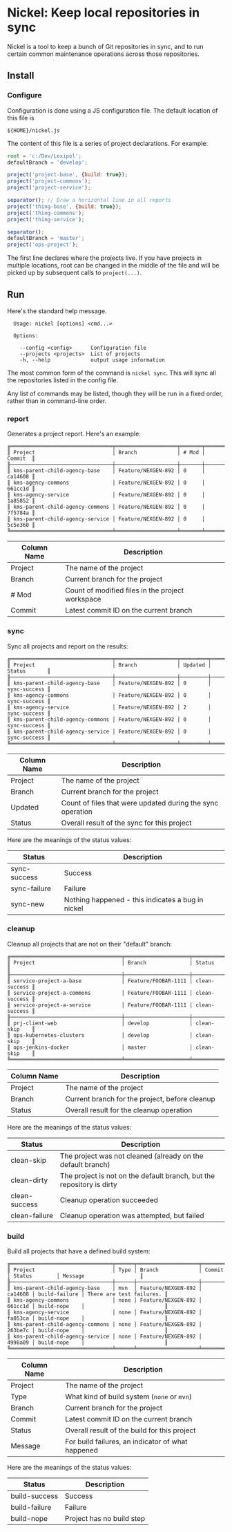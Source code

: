 # Nickel: Keep local repositories in sync

Nickel is a tool to keep a bunch of Git repositories in sync, and to run certain common
maintenance operations across those repositories.

## Install

### Configure

Configuration is done using a JS configuration file. The default location of this file is

`${HOME}/nickel.js`

The content of this file is a series of project declarations. For example:

```javascript
root = 'c:/Dev/Lexipol';
defaultBranch = 'develop';

project('project-base', {build: true});
project('project-commons');
project('project-service');

separator(); // Draw a horizontal line in all reports
project('thing-base', {build: true});
project('thing-commons');
project('thing-service');

separator();
defaultBranch = 'master';
project('ops-project');
```

The first line declares where the projects live. If you have projects in multiple locations,
root can be changed in the middle of the file and will be picked up by subsequent calls to
`project(...)`.

## Run

Here's the standard help message.

```
  Usage: nickel [options] <cmd...>

  Options:

    --config <config>      Configuration file
    --projects <projects>  List of projects
    -h, --help             output usage information
```

The most common form of the command is `nickel sync`. This will sync all the repositories listed
in the config file.

Any list of commands may be listed, though they will be run in a fixed order, rather than in
command-line order.

### report

Generates a project report. Here's an example:

```
╔═════════════════════════════════╤════════════════════╤═══════╤═════════╗
║ Project                         │ Branch             │ # Mod │ Commit  ║
╟─────────────────────────────────┼────────────────────┼───────┼─────────╢
║ kms-parent-child-agency-base    │ Feature/NEXGEN-892 │ 0     │ ca14608 ║
║ kms-agency-commons              │ Feature/NEXGEN-892 │ 0     │ 661cc1d ║
║ kms-agency-service              │ Feature/NEXGEN-892 │ 0     │ 1a85852 ║
║ kms-parent-child-agency-commons │ Feature/NEXGEN-892 │ 0     │ 7f5784a ║
║ kms-parent-child-agency-service │ Feature/NEXGEN-892 │ 0     │ 5c5e360 ║
╚═════════════════════════════════╧════════════════════╧═══════╧═════════╝
```

| Column Name | Description |
| ---         | --- |
| Project     | The name of the project |
| Branch      | Current branch for the project |
| # Mod       | Count of modified files in the project workspace |
| Commit      | Latest commit ID on the current branch |

### sync

Sync all projects and report on the results:

```
╔═════════════════════════════════╤════════════════════╤═════════╤══════════════╗
║ Project                         │ Branch             │ Updated │ Status       ║
╟─────────────────────────────────┼────────────────────┼─────────┼──────────────╢
║ kms-parent-child-agency-base    │ Feature/NEXGEN-892 │ 0       │ sync-success ║
║ kms-agency-commons              │ Feature/NEXGEN-892 │ 0       │ sync-success ║
║ kms-agency-service              │ Feature/NEXGEN-892 │ 2       │ sync-success ║
║ kms-parent-child-agency-commons │ Feature/NEXGEN-892 │ 0       │ sync-success ║
║ kms-parent-child-agency-service │ Feature/NEXGEN-892 │ 0       │ sync-success ║
╚═════════════════════════════════╧════════════════════╧═════════╧══════════════╝
```

| Column Name | Description |
| ---         | --- |
| Project     | The name of the project |
| Branch      | Current branch for the project |
| Updated     | Count of files that were updated during the sync operation |
| Status      | Overall result of the sync for this project |

Here are the meanings of the status values:

| Status | Description |
| ---    | --- |
| sync-success | Success |
| sync-failure | Failure |
| sync-new     | Nothing happened - this indicates a bug in nickel |

### cleanup

Cleanup all projects that are not on their "default" branch:

```
╔════════════════════════════════════╤═════════════════════╤═══════════════╗
║ Project                            │ Branch              │ Status        ║
╟────────────────────────────────────┼─────────────────────┼───────────────╢
║ service-project-a-base             │ Feature/FOOBAR-1111 │ clean-success ║
║ service-project-a-commons          │ Feature/FOOBAR-1111 │ clean-success ║
║ service-project-a-service          │ Feature/FOOBAR-1111 │ clean-success ║
╟────────────────────────────────────┼─────────────────────┼───────────────╢
║ prj-client-web                     │ develop             │ clean-skip    ║
║ ops-kubernetes-clusters            │ develop             │ clean-skip    ║
║ ops-jenkins-docker                 │ master              │ clean-skip    ║
╚════════════════════════════════════╧═════════════════════╧═══════════════╝
```

| Column Name | Description |
| ---         | --- |
| Project     | The name of the project |
| Branch      | Current branch for the project, before cleanup |
| Status      | Overall result for the cleanup operation |

Here are the meanings of the status values:

| Status | Description |
| ---    | --- |
| clean-skip | The project was not cleaned (already on the default branch) |
| clean-dirty | The project is not on the default branch, but the repository is dirty |
| clean-success | Cleanup operation succeeded |
| clean-failure | Cleanup operation was attempted, but failed |

### build

Build all projects that have a defined build system:

```
╔═════════════════════════════════╤══════╤════════════════════╤═════════╤═══════════════╤══════════════════════════╗
║ Project                         │ Type │ Branch             │ Commit  │ Status        │ Message                  ║
╟─────────────────────────────────┼──────┼────────────────────┼─────────┼───────────────┼──────────────────────────╢
║ kms-parent-child-agency-base    │ mvn  │ Feature/NEXGEN-892 │ ca14608 │ build-failure │ There are test failures. ║
║ kms-agency-commons              │ none │ Feature/NEXGEN-892 │ 661cc1d │ build-nope    │                          ║
║ kms-agency-service              │ none │ Feature/NEXGEN-892 │ fa053ca │ build-nope    │                          ║
║ kms-parent-child-agency-commons │ none │ Feature/NEXGEN-892 │ 263be7c │ build-nope    │                          ║
║ kms-parent-child-agency-service │ none │ Feature/NEXGEN-892 │ 4998a09 │ build-nope    │                          ║
╚═════════════════════════════════╧══════╧════════════════════╧═════════╧═══════════════╧══════════════════════════╝
```

| Column Name | Description |
| ---         | --- |
| Project     | The name of the project |
| Type        | What kind of build system (`none` or `mvn`) |
| Branch      | Current branch for the project |
| Commit      | Latest commit ID on the current branch |
| Status      | Overall result of the build for this project |
| Message     | For build failures, an indicator of what happened |

Here are the meanings of the status values:

| Status | Description |
| ---    | --- |
| build-success | Success |
| build-failure | Failure |
| build-nope    | Project has no build step |
